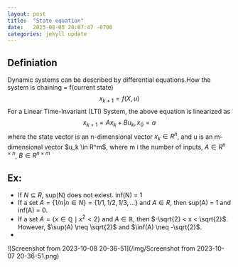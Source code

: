 ```yaml
---
layout: post
title:  "State equation"
date:   2023-08-05 20:07:47 -0700
categories: jekyll update
---
```


## Definiation
Dynamic systems can be described by differential equations.How the system is chaining = f(current state)
$$x_{k+1}=f(X, u)$$
For a Linear Time-Invariant (LTI) System, the above equation is linearized as
$$x_{k+1} = Ax_k + Bu_k, x_0 = a$$
where the state vector is an n-dimensional vector $x_k \in R^n$, and u is an m-dimensional vector $u_k \in R^m\$, where m i the number of inputs, $A \in R^{n \times n}$, $B \in R^{n \times m}$


## Ex: 
- If $N \subseteq R$, sup(N) does not exiest. inf(N) = 1
- If a set $A = \{1/n | n \in N\} = \{1/1, 1/2, 1/3, ...\}$ and $A \in R$, then sup(A) = 1 and inf(A) = 0.
- If a set $A = \{x \in \mathbb{Q} \mid x^2 < 2\}$ and $A \in \mathbb{R}$, then $-\sqrt{2} < x < \sqrt{2}$. However, $\sup(A) \neq \sqrt{2}$ and $\inf(A) \neq -\sqrt{2}$.
- 
![Screenshot from 2023-10-08 20-36-51](/img/Screenshot from 2023-10-07 20-36-51.png)
